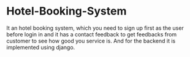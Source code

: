 # Hotel-Booking-System
It an hotel booking system, which you need to sign up first as the user before login in and it has a contact feedback to get feedbacks from customer to see how good you service is.
And for the backend it is implemented using django.
